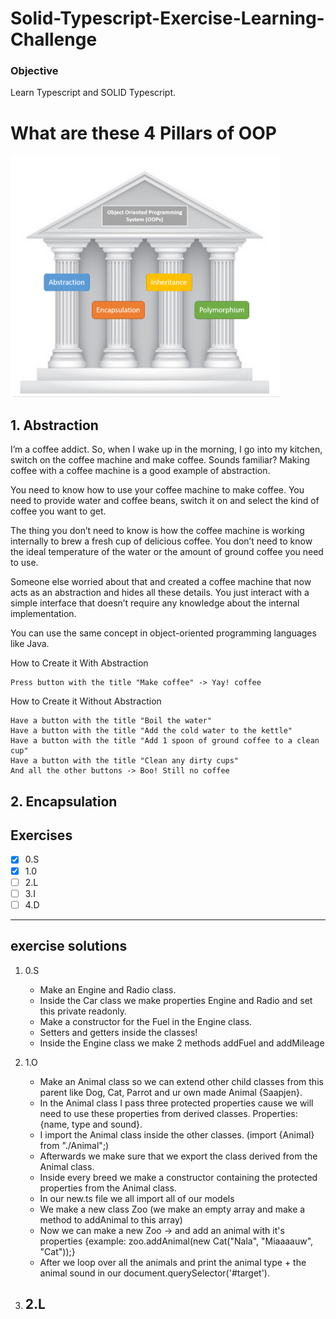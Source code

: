 # Solid-Typescript-Exercise-Learning-Challenge

### Objective
Learn Typescript and SOLID Typescript.

# What are these 4 Pillars of OOP
![img_4.png](img_4.png)

## 1. Abstraction
I’m a coffee addict. So, when I wake up in the morning, I go into my kitchen, switch on the coffee machine and make coffee. Sounds familiar?
Making coffee with a coffee machine is a good example of abstraction.

You need to know how to use your coffee machine to make coffee. You need to provide water and coffee beans, switch it on and select the kind of coffee you want to get.

The thing you don’t need to know is how the coffee machine is working internally to brew a fresh cup of delicious coffee. You don’t need to know the ideal temperature of the water or the amount of ground coffee you need to use.

Someone else worried about that and created a coffee machine that now acts as an abstraction and hides all these details. You just interact with a simple interface that doesn’t require any knowledge about the internal implementation.

You can use the same concept in object-oriented programming languages like Java.

How to Create it With Abstraction

    Press button with the title "Make coffee" -> Yay! coffee

How to Create it Without Abstraction

    Have a button with the title "Boil the water"
    Have a button with the title "Add the cold water to the kettle"
    Have a button with the title "Add 1 spoon of ground coffee to a clean cup"
    Have a button with the title "Clean any dirty cups"
    And all the other buttons -> Boo! Still no coffee

## 2. Encapsulation



## Exercises
- [X] 0.S
- [X] 1.0
- [ ] 2.L
- [ ] 3.I
- [ ] 4.D
---

## exercise solutions
1. 0.S
    - Make an Engine and Radio class.
    - Inside the Car class we make properties Engine and Radio and set this private readonly.
    - Make a constructor for the Fuel in the Engine class.
    - Setters and getters inside the classes!
    - Inside the Engine class we make 2 methods addFuel and addMileage

2. 1.O
   - Make an Animal class so we can extend other child classes from this parent like Dog, Cat, Parrot and ur own made Animal {Saapjen}.
   - In the Animal class I pass three protected properties cause we will need to use these properties from derived classes. Properties: {name, type and sound}.
   - I import the Animal class inside the other classes. (import {Animal} from "./Animal";)
   - Afterwards we make sure that we export the class derived from the Animal class.
   - Inside every breed we make a constructor containing the protected properties from the Animal class.
   - In our new.ts file we all import all of our models
   - We make a new class Zoo (we make an empty array and make a method to addAnimal to this array)
   - Now we can make a new Zoo -> and add an animal with it's properties {example: zoo.addAnimal(new Cat("Nala", "Miaaaauw", "Cat"));}
   - After we loop over all the animals and print the animal type + the animal sound in our document.querySelector('#target').

3. 2.L
   -